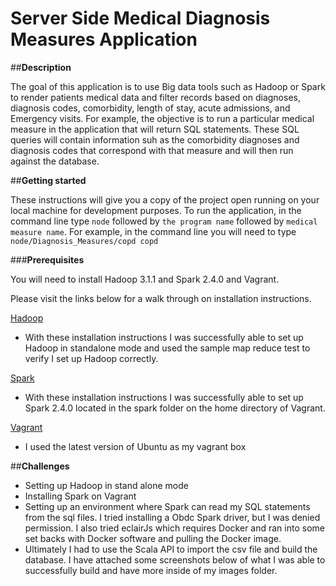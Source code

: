 # Server Side Medical Diagnosis Measures Application

##**Description**

The goal of this application is to use Big data tools such as Hadoop or Spark to render patients medical data and filter records based on diagnoses, diagnosis codes, comorbidity, length of stay, acute admissions, and Emergency visits.
For example, the objective is to run a particular medical measure in the application that will return SQL statements. These SQL queries will contain information suh as the comorbidity diagnoses and diagnosis codes that correspond with that measure and will then run against the database.  

##**Getting started**

These instructions will give you a copy of the project open running on your local machine for development purposes.  To run the application, in the command line type `node` followed by `the program name` followed by `medical measure name`.
For example, in the command line you will need to type `node/Diagnosis_Measures/copd copd`

###**Prerequisites**

You will need to install Hadoop 3.1.1 and Spark 2.4.0 and Vagrant.

Please visit the links below for a walk through on installation instructions.

[Hadoop](https://www.digitalocean.com/community/tutorials/how-to-install-hadoop-in-stand-alone-mode-on-ubuntu-18-04
)
- With these installation instructions I was successfully able to set up Hadoop in standalone mode and used the sample map reduce test to verify I set up Hadoop correctly.

[Spark](https://spark.apache.org/downloads.html)
- With these installation instructions I was successfully able to set up Spark 2.4.0 located in the spark folder on the home directory of Vagrant.

[Vagrant](https://app.vagrantup.com/bento/boxes/ubuntu-18.04)
- I used the latest version of Ubuntu as my vagrant box

##**Challenges**
- Setting up Hadoop in stand alone mode
- Installing Spark on Vagrant
- Setting up an environment where Spark can read my SQL statements from the sql files.  I tried installing a Obdc Spark driver, but I was denied permission.  I also tried eclairJs which requires Docker and ran into some set backs with Docker software and pulling the Docker image.
- Ultimately I had to use the Scala API to import the csv file and build the database.  I have attached some screenshots below of what I was able to successfully build and have more inside of my images folder.



